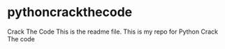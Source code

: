 # pythoncrackthecode
Crack The Code
This is the readme file.
This is my repo for Python Crack The code